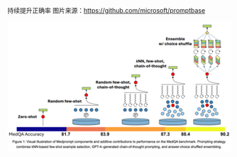 持续提升正确率
图片来源：https://github.com/microsoft/promptbase

![medprompt_sa_graphic](images\medprompt_sa_graphic.png)
